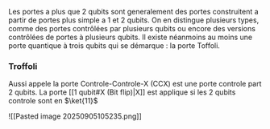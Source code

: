 Les portes a plus que 2 qubits sont generalement des portes construitent a partir de portes plus simple a 1 et 2 qubits. On en distingue plusieurs types, comme des portes contrôlées par plusieurs qubits ou encore des versions contrôlées de portes à plusieurs qubits. Il existe néanmoins au moins une porte quantique à trois qubits qui se démarque : la porte Toffoli.

### Troffoli
Aussi appele la porte Controle-Controle-X (CCX) est une porte controle part 2 qubits. La porte [[1 qubit#X (Bit flip)|X]] est applique si les 2 qubits controle sont en $\ket{11}$

![[Pasted image 20250905105235.png]]